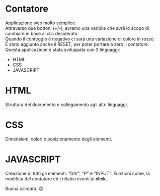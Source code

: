 # Contatore
Applicazione web molto semplice.  
Attraverso due bottoni (+/-), avremo una varibile che avrà lo scopo di cambiare in base al clic desiderato.  
Quando il conteggio è negativo ci sarà una variazione di colore in rosso.  
È stato aggiunto anche il RESET, per poter portare a zero il contatore.  
Questa applicazione è stata sviluppata con 3 linguaggi:
* HTML
* CSS
* JAVASCRIPT
# HTML
Struttura del documento e collegamento agli altri linguaggi.
# CSS
Dimensioni, colori e posizionamento degli elementi.
# JAVASCRIPT
Creazione di tutti gli elementi: "DIV", "P" e "INPUT". Funzioni come, la modifica del contatore ed i relativi eventi al **click**.

Buona *cliccata*. 😊 
